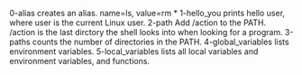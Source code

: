 0-alias creates an alias. name=ls, value=rm *
1-hello_you prints hello user, where user is the current Linux user.
2-path Add /action to the PATH. /action is the last dirctory the shell looks into when looking for a program.
3-paths counts the number of directories in the PATH.
4-global_variables lists environment variables.
5-local_variables lists all local variables and environment variables, and functions.
